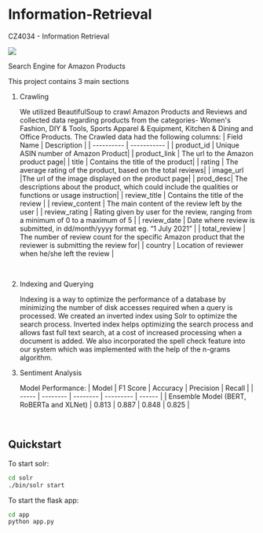 # Information-Retrieval

CZ4034 - Information Retrieval

![](./assets/amazon-logo.png)

Search Engine for Amazon Products

This project contains 3 main sections
1. Crawling

    We utilized BeautifulSoup to crawl Amazon Products and Reviews and collected data regarding products from the categories- Women's Fashion, DIY & Tools, Sports Apparel & Equipment, Kitchen & Dining and Office Products.
    The Crawled data had the following columns:
    | Field Name | Description |
    | ---------- | ----------- |
    | product_id   | Unique ASIN number of Amazon Product|
    | product_link | The url to the Amazon product page|
    | title       | Contains the title of the product|
    | rating    | The average rating of the product, based on the total reviews|
    | image_url |The url of the image displayed on the product page|
    | prod_desc| The descriptions about the product, which could include the qualities or functions or usage instruction|
    | review_title  | Contains the title of the review |
    | review_content  | The main content of the review left by the user |
    | review_rating  | Rating given by user for the review, ranging from a minimum of 0 to a maximum of 5 |
    | review_date  | Date where review is submitted, in dd/month/yyyy format eg. “1 July 2021” |
    | total_review | The number of review count for the specific Amazon product that the reviewer is submitting the review for|
    | country | Location of reviewer when he/she left the review |
<br/>

2. Indexing and Querying
    
    Indexing is a way to optimize the performance of a database by minimizing the number of disk accesses required when a query is processed.  We created an inverted index using Solr to optimize the search process. Inverted index helps optimizing the search process and allows fast full text search, at a cost of increased processing when a document is added. We also incorporated the spell check feature into our system which was implemented with the help of the n-grams algorithm.

3. Sentiment Analysis

    Model Performance:
    | Model | F1 Score | Accuracy | Precision | Recall |
    | ----- | -------- | -------- | --------- | ------ |
    | Ensemble Model (BERT, RoBERTa and XLNet)  | 0.813  | 0.887  | 0.848   | 0.825 |
    
   
<br/>

## Quickstart

To start solr:

```bash
cd solr
./bin/solr start
```

To start the flask app:

```bash
cd app
python app.py
```
